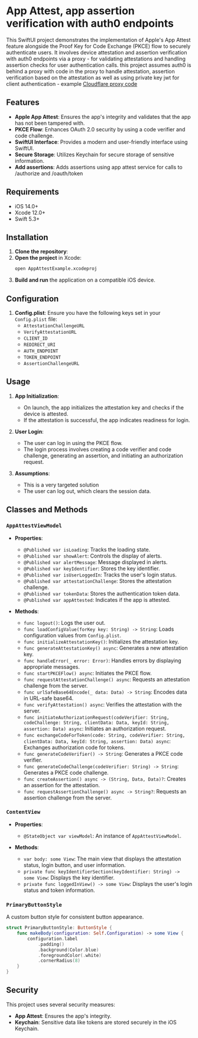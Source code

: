 # App Attest, app assertion verification with auth0 endpoints 

This SwiftUI project demonstrates the implementation of Apple's App Attest feature alongside the Proof Key for Code Exchange (PKCE) flow to securely authenticate users. It involves device attestation and  assertion verification with auth0 endpoints via a proxy - for validating attestations and handling assertion checks for user authentication calls. this project assumes auth0 is behind a proxy with code in the proxy to handle attestation, assertion verification based on the attestation as well as using private key jwt for client authentication - example [Cloudflare proxy code](https://github.com/pushpabrol/cloudflare-worker-auth0-app-attest)

## Features

- **Apple App Attest**: Ensures the app's integrity and validates that the app has not been tampered with.
- **PKCE Flow**: Enhances OAuth 2.0 security by using a code verifier and code challenge.
- **SwiftUI Interface**: Provides a modern and user-friendly interface using SwiftUI.
- **Secure Storage**: Utilizes Keychain for secure storage of sensitive information.
- **Add assertions**: Adds assertions using app attest service for calls to /authorize and /oauth/token

## Requirements

- iOS 14.0+
- Xcode 12.0+
- Swift 5.3+

## Installation

1. **Clone the repository**:
2. **Open the project** in Xcode:
   ```bash
   open AppAttestExample.xcodeproj
   ```
3. **Build and run** the application on a compatible iOS device.

## Configuration

1. **Config.plist**: Ensure you have the following keys set in your `Config.plist` file:
   - `AttestationChallengeURL`
   - `VerifyAttestationURL`
   - `CLIENT_ID`
   - `REDIRECT_URI`
   - `AUTH_ENDPOINT`
   - `TOKEN_ENDPOINT`
   - `AssertionChallengeURL`

## Usage

1. **App Initialization**:
   - On launch, the app initializes the attestation key and checks if the device is attested.
   - If the attestation is successful, the app indicates readiness for login.

2. **User Login**:
   - The user can log in using the PKCE flow.
   - The login process involves creating a code verifier and code challenge, generating an assertion, and initiating an authorization request.

3. **Assumptions**:
   - This is a very targeted solution 
   - The user can log out, which clears the session data.

## Classes and Methods

### `AppAttestViewModel`

- **Properties**:
  - `@Published var isLoading`: Tracks the loading state.
  - `@Published var showAlert`: Controls the display of alerts.
  - `@Published var alertMessage`: Message displayed in alerts.
  - `@Published var keyIdentifier`: Stores the key identifier.
  - `@Published var isUserLoggedIn`: Tracks the user's login status.
  - `@Published var attestationChallenge`: Stores the attestation challenge.
  - `@Published var tokenData`: Stores the authentication token data.
  - `@Published var appAttested`: Indicates if the app is attested.

- **Methods**:
  - `func logout()`: Logs the user out.
  - `func loadConfigValue(forKey key: String) -> String`: Loads configuration values from `Config.plist`.
  - `func initializeAttestationKey()`: Initializes the attestation key.
  - `func generateAttestationKey() async`: Generates a new attestation key.
  - `func handleError(_ error: Error)`: Handles errors by displaying appropriate messages.
  - `func startPKCEFlow() async`: Initiates the PKCE flow.
  - `func requestAttestationChallenge() async`: Requests an attestation challenge from the server.
  - `func urlSafeBase64Encode(_ data: Data) -> String`: Encodes data in URL-safe base64.
  - `func verifyAttestation() async`: Verifies the attestation with the server.
  - `func initiateAuthorizationRequest(codeVerifier: String, codeChallenge: String, clientData: Data, keyId: String, assertion: Data) async`: Initiates an authorization request.
  - `func exchangeCodeForToken(code: String, codeVerifier: String, clientData: Data, keyId: String, assertion: Data) async`: Exchanges authorization code for tokens.
  - `func generateCodeVerifier() -> String`: Generates a PKCE code verifier.
  - `func generateCodeChallenge(codeVerifier: String) -> String`: Generates a PKCE code challenge.
  - `func createAssertion() async -> (String, Data, Data)?`: Creates an assertion for the attestation.
  - `func requestAssertionChallenge() async -> String?`: Requests an assertion challenge from the server.

### `ContentView`

- **Properties**:
  - `@StateObject var viewModel`: An instance of `AppAttestViewModel`.

- **Methods**:
  - `var body: some View`: The main view that displays the attestation status, login button, and user information.
  - `private func keyIdentifierSection(keyIdentifier: String) -> some View`: Displays the key identifier.
  - `private func loggedInView() -> some View`: Displays the user's login status and token information.

### `PrimaryButtonStyle`

A custom button style for consistent button appearance.

```swift
struct PrimaryButtonStyle: ButtonStyle {
    func makeBody(configuration: Self.Configuration) -> some View {
        configuration.label
            .padding()
            .background(Color.blue)
            .foregroundColor(.white)
            .cornerRadius(8)
    }
}
```

## Security

This project uses several security measures:
- **App Attest**: Ensures the app's integrity.
- **Keychain**: Sensitive data like tokens are stored securely in the iOS Keychain.

